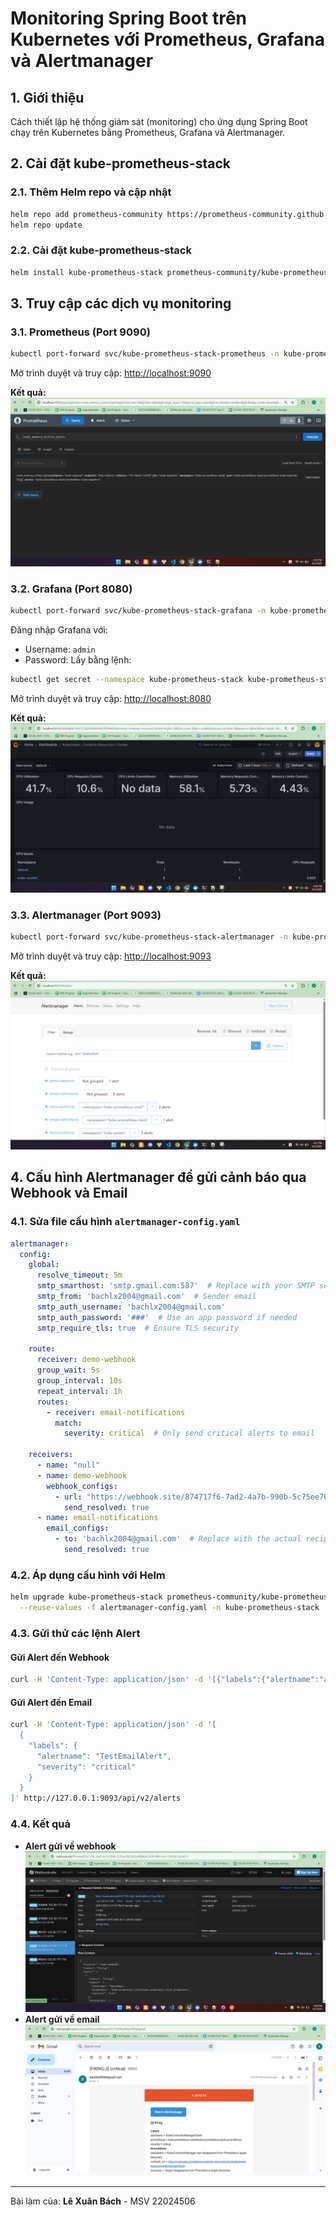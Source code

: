 # Monitoring Spring Boot trên Kubernetes với Prometheus, Grafana và Alertmanager

## 1. Giới thiệu
Cách thiết lập hệ thống giám sát (monitoring) cho ứng dụng Spring Boot chạy trên Kubernetes bằng Prometheus, Grafana và Alertmanager.

## 2. Cài đặt kube-prometheus-stack

### 2.1. Thêm Helm repo và cập nhật
```bash
helm repo add prometheus-community https://prometheus-community.github.io/helm-charts
helm repo update
```

### 2.2. Cài đặt kube-prometheus-stack
```bash
helm install kube-prometheus-stack prometheus-community/kube-prometheus-stack -n kube-prometheus-stack --create-namespace
```

## 3. Truy cập các dịch vụ monitoring

### 3.1. Prometheus (Port 9090)
```bash
kubectl port-forward svc/kube-prometheus-stack-prometheus -n kube-prometheus-stack 9090:9090
```
Mở trình duyệt và truy cập: [http://localhost:9090](http://localhost:9090)

**Kết quả:**
![Prometheus](img/prometheus.png)

### 3.2. Grafana (Port 8080)
```bash
kubectl port-forward svc/kube-prometheus-stack-grafana -n kube-prometheus-stack 8080:80
```
Đăng nhập Grafana với:
- Username: `admin`
- Password: Lấy bằng lệnh:
```bash
kubectl get secret --namespace kube-prometheus-stack kube-prometheus-stack-grafana -o jsonpath="{.data.admin-password}" | base64 --decode
```

Mở trình duyệt và truy cập: [http://localhost:8080](http://localhost:8080)

**Kết quả:**
![Grafana](img/grafana.png)

### 3.3. Alertmanager (Port 9093)
```bash
kubectl port-forward svc/kube-prometheus-stack-alertmanager -n kube-prometheus-stack 9093:9093
```
Mở trình duyệt và truy cập: [http://localhost:9093](http://localhost:9093)

**Kết quả:**
![Alertmanager](img/alertmanager.png)

## 4. Cấu hình Alertmanager để gửi cảnh báo qua Webhook và Email

### 4.1. Sửa file cấu hình `alertmanager-config.yaml`
```yaml
alertmanager:
  config:
    global:
      resolve_timeout: 5m
      smtp_smarthost: 'smtp.gmail.com:587'  # Replace with your SMTP server
      smtp_from: 'bachlx2004@gmail.com'  # Sender email
      smtp_auth_username: 'bachlx2004@gmail.com'
      smtp_auth_password: '###'  # Use an app password if needed
      smtp_require_tls: true  # Ensure TLS security

    route:
      receiver: demo-webhook
      group_wait: 5s
      group_interval: 10s
      repeat_interval: 1h
      routes:
        - receiver: email-notifications
          match:
            severity: critical  # Only send critical alerts to email

    receivers:
      - name: "null"
      - name: demo-webhook
        webhook_configs:
          - url: "https://webhook.site/874717f6-7ad2-4a7b-990b-5c75ee70b1d5"
            send_resolved: true
      - name: email-notifications
        email_configs:
          - to: 'bachlx2004@gmail.com'  # Replace with the actual recipient
            send_resolved: true
```

### 4.2. Áp dụng cấu hình với Helm
```bash
helm upgrade kube-prometheus-stack prometheus-community/kube-prometheus-stack \
  --reuse-values -f alertmanager-config.yaml -n kube-prometheus-stack
```

### 4.3. Gửi thử các lệnh Alert
#### Gửi Alert đến Webhook
```bash
curl -H 'Content-Type: application/json' -d '[{"labels":{"alertname":"alert-demo","namespace":"demo","service":"demo"}}]' http://127.0.0.1:9093/api/v2/alerts
```

#### Gửi Alert đến Email
```bash
curl -H 'Content-Type: application/json' -d '[
  {
    "labels": {
      "alertname": "TestEmailAlert",
      "severity": "critical"
    }
  }
]' http://127.0.0.1:9093/api/v2/alerts
```

### 4.4. Kết quả
- **Alert gửi về webhook**
  ![Webhook Alert](img/webhook-alert.png)
- **Alert gửi về email**
  ![Email Alert](img/email-alert.png)

---
Bài làm của: **Lê Xuân Bách** - MSV 22024506

